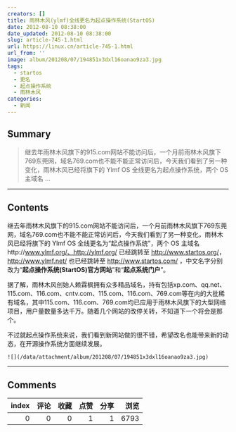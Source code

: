 ```yaml
---
creators: []
title: 雨林木风(ylmf)全线更名为起点操作系统(StartOS)
date: 2012-08-10 08:38:00
date_updated: 2012-08-10 08:38:00
slug: article-745-1.html
url: https://linux.cn/article-745-1.html
url_from: ''
image: album/201208/07/194851x3dxl16oanao9za3.jpg
tags:
  - startos
  - 更名
  - 起点操作系统
  - 雨林木风
categories:
  - 新闻
---
```


## Summary

> 继去年雨林木风旗下的915.com网站不能访问后，一个月前雨林木风旗下769东莞网，域名769.com也不能不能正常访问后，今天我们看到了另一种变化，雨林木风已经将旗下的 Ylmf OS 全线更名为起点操作系统，两个 OS 主域名 ...

***

<!-- more -->

## Contents

继去年雨林木风旗下的915.com网站不能访问后，一个月前雨林木风旗下769东莞网，域名769.com也不能不能正常访问后，今天我们看到了另一种变化，雨林木风已经将旗下的 Ylmf OS 全线更名为“起点操作系统”，两个 OS 主域名http://www.ylmf.org/、http://ylmf.org/ 已经跳转至 <http://www.startos.org/>，http://www.ylmf.net/ 也已经跳转至 <http://www.startos.com/> ，中文名字分别改为“**起点操作系统(StartOS)官方网站**”和“**起点系统门户**”。

据了解，雨林木风创始人赖霖枫拥有众多精品域名，持有包括xp.com、qq.net、115.com、116.com、cntv.com、115.com、116.com、769.com等在内的大批稀有域名，其中115.com、116.com、769.com均已应用于雨林木风旗下的大型网络项目，用户量数量多达千万。随着几个网站的改停关转，不知道下一个将会是那个。

不过就起点操作系统来说，我们看到新网站做的很不错，希望改名也能带来新的动态，在开源操作系统方面继续发展。

`![](/data/attachment/album/201208/07/194851x3dxl16oanao9za3.jpg)`

***

## Comments


|   index |   评论 |   收藏 |   点赞 |   分享 |   浏览 |
|--------:|-------:|-------:|-------:|-------:|-------:|
|       0 |      0 |      0 |      1 |      1 |   6793 |
